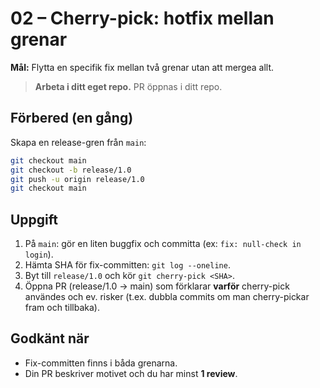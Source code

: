 # 02 – Cherry-pick: hotfix mellan grenar

**Mål:** Flytta en specifik fix mellan två grenar utan att mergea allt.

> **Arbeta i ditt eget repo.** PR öppnas i ditt repo.

## Förbered (en gång)
Skapa en release-gren från `main`:
```bash
git checkout main
git checkout -b release/1.0
git push -u origin release/1.0
git checkout main
```

## Uppgift
1. På `main`: gör en liten buggfix och committa (ex: `fix: null-check in login`).
2. Hämta SHA för fix-committen: `git log --oneline`.
3. Byt till `release/1.0` och kör `git cherry-pick <SHA>`.
4. Öppna PR (release/1.0 → main) som förklarar **varför** cherry-pick användes och ev. risker (t.ex. dubbla commits om man cherry-pickar fram och tillbaka).

## Godkänt när
- Fix-committen finns i båda grenarna.
- Din PR beskriver motivet och du har minst **1 review**.
